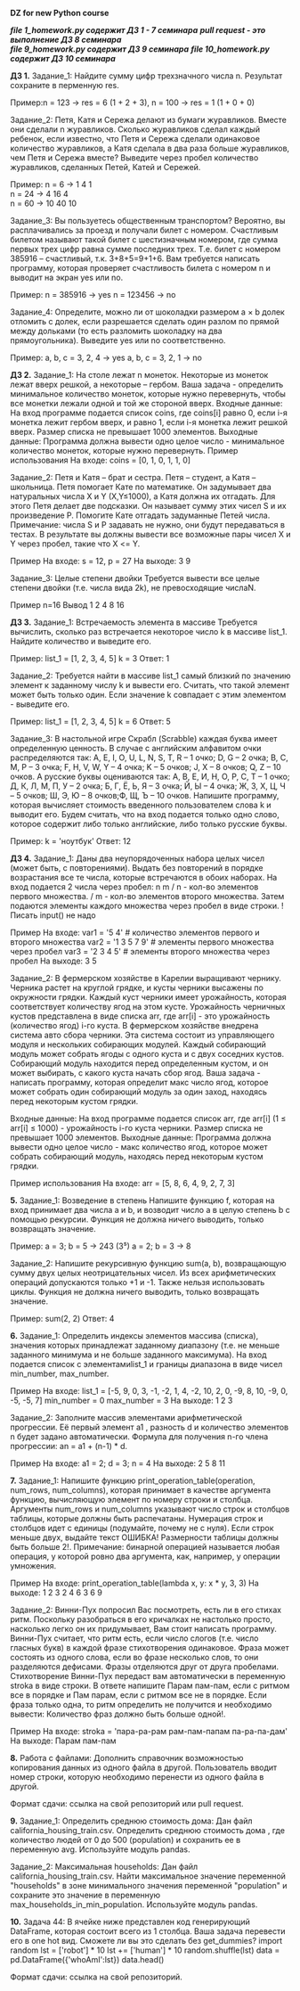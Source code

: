 **DZ for new Python course**

***file 1_homework.py содержит ДЗ 1 - 7 семинара***
***pull request - это выполнение ДЗ 8 семинара***  
***file 9_homework.py содержит ДЗ 9 семинара***
***file 10_homework.py содержит ДЗ 10 семинара***

**ДЗ 1.** Задание_1: Найдите сумму цифр трехзначного числа n.
Результат сохраните в перменную res.

Пример:n = 123 -> res = 6 (1 + 2 + 3), n = 100 -> res = 1 (1 + 0 + 0)

Задание_2: Петя, Катя и Сережа делают из бумаги журавликов. Вместе они сделали n журавликов. Сколько журавликов сделал каждый ребенок, 
если известно, что Петя и Сережа сделали одинаковое количество журавликов, а Катя сделала в два раза больше журавликов, чем Петя и Сережа вместе?
Выведите через пробел количество журавликов, сделанных Петей, Катей и Сережей.

Пример: n = 6 -> 1 4 1  
n = 24 -> 4 16 4    
n = 60 -> 10 40 10 

Задание_3: Вы пользуетесь общественным транспортом? Вероятно, вы расплачивались за проезд и получали билет с номером.
Счастливым билетом называют такой билет с шестизначным номером, где сумма первых трех цифр равна сумме последних трех.
Т.е. билет с номером 385916 – счастливый, т.к. 3+8+5=9+1+6.
Вам требуется написать программу, которая проверяет счастливость билета с номером n и выводит на экран yes или no.

Пример: n = 385916 -> yes
n = 123456 -> no

Задание_4: Определите, можно ли от шоколадки размером a × b долек отломить c долек, если разрешается сделать один разлом по прямой между дольками (то есть разломить шоколадку на два прямоугольника).
Выведите yes или no соответственно.

Пример: a, b, c = 3, 2, 4 -> yes
a, b, c = 3, 2, 1 -> no

**ДЗ 2.** Задание_1: На столе лежат n монеток. Некоторые из монеток лежат вверх решкой, а некоторые – гербом. Ваша задача - определить минимальное количество монеток, которые нужно перевернуть, чтобы все монетки лежали одной и той же стороной вверх.
Входные данные:
На вход программе подается список coins, где coins[i] равно 0, если i-я монетка лежит гербом вверх, и равно 1, если i-я монетка лежит решкой вверх. Размер списка не превышает 1000 элементов.
Выходные данные:
Программа должна вывести одно целое число - минимальное количество монеток, которые нужно перевернуть.
Пример использования На входе:
coins = [0, 1, 0, 1, 1, 0]

Задание_2: Петя и Катя – брат и сестра. Петя – студент, а Катя – школьница. Петя помогает Кате по математике.
Он задумывает два натуральных числа X и Y (X,Y≤1000), а Катя должна их отгадать. Для этого Петя делает две подсказки. Он называет сумму этих чисел S и их произведение P. Помогите Кате отгадать задуманные Петей числа.
Примечание: числа S и P задавать не нужно, они будут передаваться в тестах. В результате вы должны вывести все возможные пары чисел X и Y через пробел, такие что X <= Y.

Пример На входе: s = 12, p = 27
На выходе: 3 9

Задание_3: Целые степени двойки
Требуется вывести все целые степени двойки (т.е. числа вида 2k), не превосходящие числаN.

Пример n=16
Вывод
1
2
4
8
16

**ДЗ 3.** Задание_1: Встречаемость элемента в массиве
Требуется вычислить, сколько раз встречается некоторое число k в массиве list_1.
Найдите количество и выведите его.

Пример: list_1 = [1, 2, 3, 4, 5] k = 3
Ответ: 1

Задание_2: Требуется найти в массиве list_1 самый близкий по значению элемент к заданному числу k и вывести его.
Считать, что такой элемент может быть только один. Если значение k совпадает с этим элементом - выведите его.

Пример: list_1 = [1, 2, 3, 4, 5] k = 6
Ответ: 5

Задание_3: В настольной игре Скрабл (Scrabble) каждая буква имеет определенную ценность. В случае с английским алфавитом очки распределяются так:
A, E, I, O, U, L, N, S, T, R – 1 очко; D, G – 2 очка; B, C, M, P – 3 очка; F, H, V, W, Y – 4 очка; K – 5 очков; J, X – 8 очков; Q, Z – 10 очков.
А русские буквы оцениваются так:
А, В, Е, И, Н, О, Р, С, Т – 1 очко; Д, К, Л, М, П, У – 2 очка; Б, Г, Ё, Ь, Я – 3 очка; Й, Ы – 4 очка; Ж, З, Х, Ц, Ч – 5 очков; Ш, Э, Ю – 8 очков;Ф, Щ, Ъ – 10 очков.
Напишите программу, которая вычисляет стоимость введенного пользователем слова k и выводит его. Будем считать, что на вход подается только одно слово, которое содержит либо только английские, либо только русские буквы.

Пример: k = 'ноутбук'
Ответ: 12

**ДЗ 4.** Задание_1: Даны два неупорядоченных набора целых чисел (может быть, с повторениями). Выдать без повторений в порядке возрастания все те числа, которые встречаются в обоих наборах.
На вход подается 2 числа через пробел: n m / n - кол-во элементов первого множества. / m - кол-во элементов второго множества.
Затем подаются элементы каждого множества через пробел в виде строки. ! Писать input() не надо

Пример На входе: var1 = '5 4' # количество элементов первого и второго множества
var2 = '1 3 5 7 9' # элементы первого множества через пробел
var3 = '2 3 4 5' # элементы второго множества через пробел
На выходе: 
3 5

Задание_2: В фермерском хозяйстве в Карелии выращивают чернику. Черника растет на круглой грядке, и кусты черники высажены по окружности грядки. Каждый куст черники имеет урожайность, которая соответствует количеству ягод на этом кусте.
Урожайность черничных кустов представлена в виде списка arr, где arr[i] - это урожайность (количество ягод) i-го куста.
В фермерском хозяйстве внедрена система авто сбора черники. Эта система состоит из управляющего модуля и нескольких собирающих модулей. Каждый собирающий модуль может собрать ягоды с одного куста и с двух соседних кустов. Собирающий модуль находится перед определенным кустом, и он может выбирать, с какого куста начать сбор ягод.
Ваша задача - написать программу, которая определит макс число ягод, которое может собрать один собирающий модуль за один заход, находясь перед некоторым кустом грядки.

Входные данные: На вход программе подается список arr, где arr[i] (1 ≤ arr[i] ≤ 1000) - урожайность i-го куста черники. Размер списка не превышает 1000 элементов.
Выходные данные: Программа должна вывести одно целое число - макс количество ягод, которое может собрать собирающий модуль, находясь перед некоторым кустом грядки.

Пример использования На входе: arr = [5, 8, 6, 4, 9, 2, 7, 3]

**5.** Задание_1: Возведение в степень
Напишите функцию f, которая на вход принимает два числа a и b, и возводит число a в целую степень b с помощью рекурсии.
Функция не должна ничего выводить, только возвращать значение.

Пример: a = 3; b = 5 -> 243 (3⁵)
a = 2; b = 3 -> 8 

Задание_2: Напишите рекурсивную функцию sum(a, b), возвращающую сумму двух целых неотрицательных чисел. 
Из всех арифметических операций допускаются только +1 и -1. Также нельзя использовать циклы.
Функция не должна ничего выводить, только возвращать значение.

Пример: sum(2, 2)
Ответ: 4

**6.** Задание_1: Определить индексы элементов массива (списка), значения которых принадлежат заданному диапазону
(т.е. не меньше заданного минимума и не больше заданного максимума).
На вход подается список с элементамиlist_1 и границы диапазона в виде чисел min_number, max_number.

Пример На входе: list_1 = [-5, 9, 0, 3, -1, -2, 1, 4, -2, 10, 2, 0, -9, 8, 10, -9, 0, -5, -5, 7]
min_number = 0
max_number = 3
На выходе: 
1
2
3

Задание_2: Заполните массив элементами арифметической прогрессии. Её первый элемент a1 , разность d и количество элементов n будет задано автоматически. Формула для получения n-го члена прогрессии: an = a1 + (n-1) * d.

Пример На входе: a1 = 2; d = 3; n = 4
На выходе:
2
5
8
11

**7.** Задание_1: Напишите функцию print_operation_table(operation, num_rows, num_columns), которая принимает в качестве аргумента функцию, вычисляющую элемент по номеру строки и столбца.
Аргументы num_rows и num_columns указывают число строк и столбцов таблицы, которые должны быть распечатаны.
Нумерация строк и столбцов идет с единицы (подумайте, почему не с нуля).
Если строк меньше двух, выдайте текст
ОШИБКА! Размерности таблицы должны быть больше 2!.
Примечание: бинарной операцией называется любая операция, у которой ровно два аргумента, как, например, у операции умножения.

Пример На входе: print_operation_table(lambda x, y: x * y, 3, 3)
На выходе:
1 2 3
2 4 6 
3 6 9

Задание_2: Винни-Пух попросил Вас посмотреть, есть ли в его стихах ритм. Поскольку разобраться в его кричалках не настолько просто, насколько легко он их придумывает, Вам стоит написать программу.
Винни-Пух считает, что ритм есть, если число слогов (т.е. число гласных букв) в каждой фразе стихотворения одинаковое.
Фраза может состоять из одного слова, если во фразе несколько слов, то они разделяются дефисами.
Фразы отделяются друг от друга пробелами.
Стихотворение  Винни-Пух передаст вам автоматически в переменную stroka в виде строки. В ответе напишите Парам пам-пам, если с ритмом все в порядке и Пам парам, если с ритмом все не в порядке.
Если фраза только одна, то ритм определить не получится и необходимо вывести: Количество фраз должно быть больше одной!.

Пример На входе: stroka = 'пара-ра-рам рам-пам-папам па-ра-па-дам'
На выходе: Парам пам-пам

**8.**  Работа с файлами:
Дополнить справочник возможностью копирования данных из одного файла в другой. Пользователь вводит номер строки, которую необходимо перенести из одного файла в другой.

Формат сдачи: ссылка на свой репозиторий или pull request.

**9.** Задание_1: Определить среднюю стоимость дома:
Дан файл california_housing_train.csv. Определить среднюю стоимость дома , где количество людей от 0 до 500 (population) и сохранить ее в переменную avg.
Используйте модуль pandas.

Задание_2: Максимальная households:
Дан файл california_housing_train.csv.
Найти максимальное значение переменной "households" в зоне минимального значения переменной "population" и сохраните это значение в переменную max_households_in_min_population.
Используйте модуль pandas.

**10.** Задача 44: В ячейке ниже представлен код генерирующий DataFrame, которая состоит всего из 1 столбца. Ваша задача перевести его в one hot вид. Сможете ли вы это сделать без get_dummies?
import random
lst = ['robot'] * 10
lst += ['human'] * 10
random.shuffle(lst)
data = pd.DataFrame({'whoAmI':lst})
data.head()

Формат сдачи: ссылка на свой репозиторий.